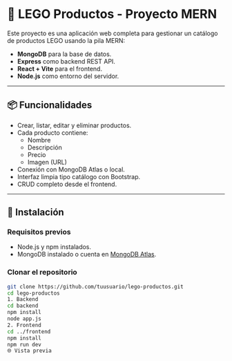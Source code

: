 # 🧱 LEGO Productos - Proyecto MERN

Este proyecto es una aplicación web completa para gestionar un catálogo de productos LEGO usando la pila MERN:

- **MongoDB** para la base de datos.
- **Express** como backend REST API.
- **React + Vite** para el frontend.
- **Node.js** como entorno del servidor.

---

## 📦 Funcionalidades

- Crear, listar, editar y eliminar productos.
- Cada producto contiene:
  - Nombre
  - Descripción
  - Precio
  - Imagen (URL)
- Conexión con MongoDB Atlas o local.
- Interfaz limpia tipo catálogo con Bootstrap.
- CRUD completo desde el frontend.

---

## 🚀 Instalación

### Requisitos previos

- Node.js y npm instalados.
- MongoDB instalado o cuenta en [MongoDB Atlas](https://www.mongodb.com/atlas/database).

### Clonar el repositorio

```bash
git clone https://github.com/tuusuario/lego-productos.git
cd lego-productos
1. Backend
cd backend
npm install
node app.js
2. Frontend
cd ../frontend
npm install
npm run dev
🌐 Vista previa
